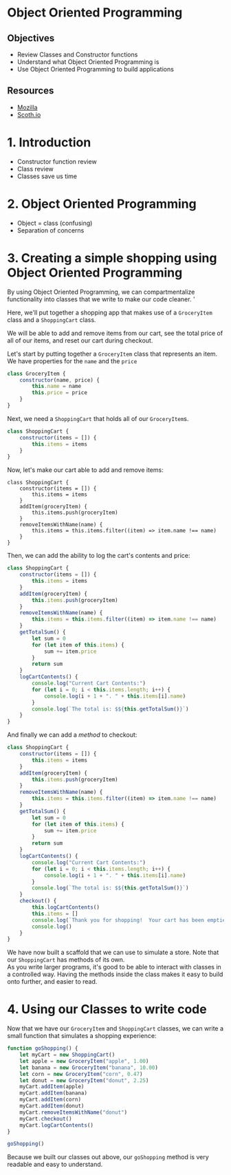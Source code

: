 # Object Oriented Programming

## Objectives

- Review Classes and Constructor functions
- Understand what Object Oriented Programming is
- Use Object Oriented Programming to build applications

## Resources
- [Mozilla](https://developer.mozilla.org/en-US/docs/Learn/JavaScript/Objects/Object-oriented_JS)
- [Scoth.io](https://scotch.io/tutorials/object-oriented-programming-in-javascript)

# 1. Introduction

- Constructor function review
- Class review
- Classes save us time

# 2. Object Oriented Programming

- Object = class (confusing)
- Separation of concerns

# 3. Creating a simple shopping using Object Oriented Programming

By using Object Oriented Programming, we can compartmentalize functionality into classes that we write to make our code cleaner.  '

Here, we'll put together a shopping app that makes use of a `GroceryItem` class and a `ShoppingCart` class.

We will be able to add and remove items from our cart, see the total price of all of our items, and reset our cart during checkout.

Let's start by putting together a `GroceryItem` class that represents an item.  We have properties for the `name` and the `price`


```js
class GroceryItem {
    constructor(name, price) {
        this.name = name
        this.price = price
    }
}
```

Next, we need a `ShoppingCart` that holds all of our `GroceryItem`s.

```js
class ShoppingCart {
    constructor(items = []) {
        this.items = items
    }
}

```

Now, let's make our cart able to add and remove items:

```
class ShoppingCart {
    constructor(items = []) {
        this.items = items
    }
    addItem(groceryItem) {
        this.items.push(groceryItem)
    }
    removeItemsWithName(name) {
        this.items = this.items.filter((item) => item.name !== name)
    }
}
```

Then, we can add the ability to log the cart's contents and price:

```js
class ShoppingCart {
    constructor(items = []) {
        this.items = items
    }
    addItem(groceryItem) {
        this.items.push(groceryItem)
    }
    removeItemsWithName(name) {
        this.items = this.items.filter((item) => item.name !== name)
    }
    getTotalSum() {
        let sum = 0
        for (let item of this.items) {
            sum += item.price
        }
        return sum
    }
    logCartContents() {
        console.log("Current Cart Contents:")        
        for (let i = 0; i < this.items.length; i++) {
            console.log(i + 1 + ". " + this.items[i].name)
        }
        console.log(`The total is: $${this.getTotalSum()}`)
    }
}
```

And finally we can add a *method* to checkout:

```js
class ShoppingCart {
    constructor(items = []) {
        this.items = items
    }
    addItem(groceryItem) {
        this.items.push(groceryItem)
    }
    removeItemsWithName(name) {
        this.items = this.items.filter((item) => item.name !== name)
    }
    getTotalSum() {
        let sum = 0
        for (let item of this.items) {
            sum += item.price
        }
        return sum
    }
    logCartContents() {
        console.log("Current Cart Contents:")        
        for (let i = 0; i < this.items.length; i++) {
            console.log(i + 1 + ". " + this.items[i].name)
        }
        console.log(`The total is: $${this.getTotalSum()}`)
    }
    checkout() {
        this.logCartContents()        
        this.items = []
        console.log(`Thank you for shopping!  Your cart has been emptied`)
        console.log()
    }
}
```

We have now built a scaffold that we can use to simulate a store.  Note that our `ShoppingCart` has methods of its own.  
As you write larger programs, it's good to be able to interact with classes in a controlled way.  Having the methods inside the class makes it easy to build onto further, and easier to read.

# 4. Using our Classes to write code

Now that we have our `GroceryItem` and `ShoppingCart` classes, we can write a small function that simulates a shopping experience:

```js
function goShopping() {
    let myCart = new ShoppingCart()
    let apple = new GroceryItem("apple", 1.00)
    let banana = new GroceryItem("banana", 10.00)
    let corn = new GroceryItem("corn", 0.47)
    let donut = new GroceryItem("donut", 2.25)
    myCart.addItem(apple)    
    myCart.addItem(banana)
    myCart.addItem(corn)
    myCart.addItem(donut)
    myCart.removeItemsWithName("donut")
    myCart.checkout()
    myCart.logCartContents()
}

goShopping()
```

Because we built our classes out above, our `goShopping` method is very readable and easy to understand.
